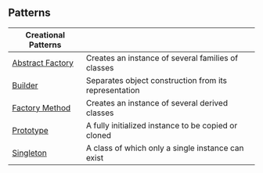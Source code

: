 ## Patterns

| Creational Patterns |  |
|--|--|
| [Abstract Factory](/abstractFactory) | Creates an instance of several families of classes
| [Builder](#) | Separates object construction from its representation
| [Factory Method](#) | Creates an instance of several derived classes
| [Prototype](#) | A fully initialized instance to be copied or cloned
| [Singleton](#) | A class of which only a single instance can exist

